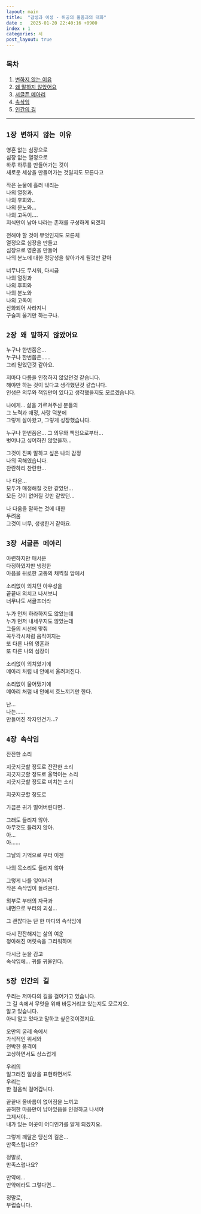 ```yaml
---
layout: main
title:  "감성과 이성 - 허공의 울음과의 대화"
date :   2025-01-20 22:40:16 +0900
index : 1
categories: 시
post_layout: true
---
```


## `목차`
<div class="row">
	<div class="col-6 col-12-xsmall">
    <ol>
      <li><a href="#1장-변하지-않는-이유">변하지 않는 이유</a></li>
      <li><a href="#2장-왜-말하지-않았어요">왜 말하지 않았어요</a></li>
      <li><a href="#3장-서글픈-메아리">서글픈 메아리</a></li>
      <li><a href="#4장-속삭임">속삭임</a></li>
      <li><a href="#5장-인간의-길">인간의 길</a></li>
    </ol>
  </div>
</div>

<hr/>

## `1장 변하지 않는 이유`

영혼 없는 심장으로   
심장 없는 열정으로   
하루 하루를 만들어가는 것이   
새로운 세상을 만들어가는 것일지도 모른다고   

작은 눈물에 흘러 내리는   
나의 열정과.   
나의 후회와..   
나의 분노와...   
나의 고독이....   
지식만이 남아 나라는 존재를 구성하게 되겠지   
   
전해야 할 것이 무엇인지도 모른체   
열정으로 심장을 만들고   
심장으로 영혼을 만들어   
나의 분노에 대한 정당성을 찾아가게 될것만 같아   
   
너무나도 무서워, 다시금   
나의 열정과   
나의 후회와   
나의 분노와   
나의 고독이   
산화되어 사라지니   
구슬피 울기만 하는구나.   

## `2장 왜 말하지 않았어요`

누구나 한번쯤은...   
누구나 한번쯤은......   
그리 믿었던것 같아요.

저마다 다름을 인정하지 않았던것 같습니다.   
해야만 하는 것이 있다고 생각했던것 같습니다.   
인생은 의무와 책임만이 있다고 생각했을지도 모르겠습니다.   
   
나에게... 삶을 가르쳐주신 분들의   
그 노력과 애정, 사랑 덕분에   
그렇게 살아왔고, 그렇게 성장했습니다.   

누구나 한번쯤은...
그 의무와 책임으로부터...   
벗어나고 싶어하진 않았을까...   

그것이 진짜 말하고 싶은 나의 감정   
나의 곡해였습니다.   
찬란하리 찬란한...   
   
나 다운...   
모두가 매정해질 것만 같았던...   
모든 것이 없어질 것만 같았던...   
   
나 다움을 말하는 것에 대한   
두려움   
그것이 너무, 생생한거 같아요.   

## `3장 서글픈 메아리`

아련하지만 매서운   
다정하였지만 냉정한   
아픔을 뒤로한 고통의 채찍질 앞에서   
   
소리없이 외치던 아우성을   
끝끝내 외치고 나서보니   
너무나도 서글프더라   
   
누가 먼저 하라하지도 않았는데   
누가 먼저 내세우지도 않았는데   
그들의 시선에 맞춰   
꼭두각시처럼 움직여지는   
또 다른 나의 영혼과   
또 다른 나의 심장이   
   
소리없이 외치었기에   
메아리 처럼 내 안에서 울려퍼진다.   
   
소리없이 울어댔기에   
메아리 처럼 내 안에서 흐느끼기만 한다.   
   
난...   
나는......   
만들어진 작자인건가...?   

## `4장 속삭임`

잔잔한 소리   
   
지긋지긋할 정도로 잔잔한 소리   
지긋지긋할 정도로 울먹이는 소리   
지긋지긋할 정도로 미치는 소리   
   
지긋지긋할 정도로   
   
가끔은 귀가 멀어버린다면..   
   
그래도 들리지 않아.   
아무것도 들리지 않아.   
아...   
아......   
   
그날의 기억으로 부터 이젠   
   
나의 목소리도 들리지 않아   
   
그렇게 나를 잊어버려   
작은 속삭임이 들려온다.   
   
외부로 부터의 자극과   
내면으로 부터의 괴성...   
   
그 괜찮다는 단 한 마디의 속삭임에   
   
다시 잔잔해지는 삶의 여운   
청아해진 머릿속을 그리워하며   
   
다시금 눈을 감고   
속삭임에... 귀를 귀울인다.    


## `5장 인간의 길`


우리는 저마다의 길을 걸어가고 있습니다.   
그 길 속에서 무엇을 위해 바둥거리고 있는지도 모르지요.   
알고 있습니다.   
아니 알고 있다고 말하고 싶은것이겠지요.   
   
오만의 굴레 속에서   
가식적인 위세와   
천박한 품격이   
고상하면서도 상스럽게   
   
우리의   
일그러진 일상을 표현하면서도   
우리는   
한 걸음씩 걸어갑니다.   
   
끝끝내 올바름이 없어짐을 느끼고   
공허한 마음만이 남아있음을 인정하고 나서야   
그제서야...    
내가 있는 이곳이 어디인가를 알게 되겠지요.   
   
그렇게 깨달은 당신의 길은...   
만족스럽나요?   
   
정말로,   
만족스럽나요?   
  
만약에...   
만약에라도 그렇다면...   

정말로,   
부럽습니다.   
